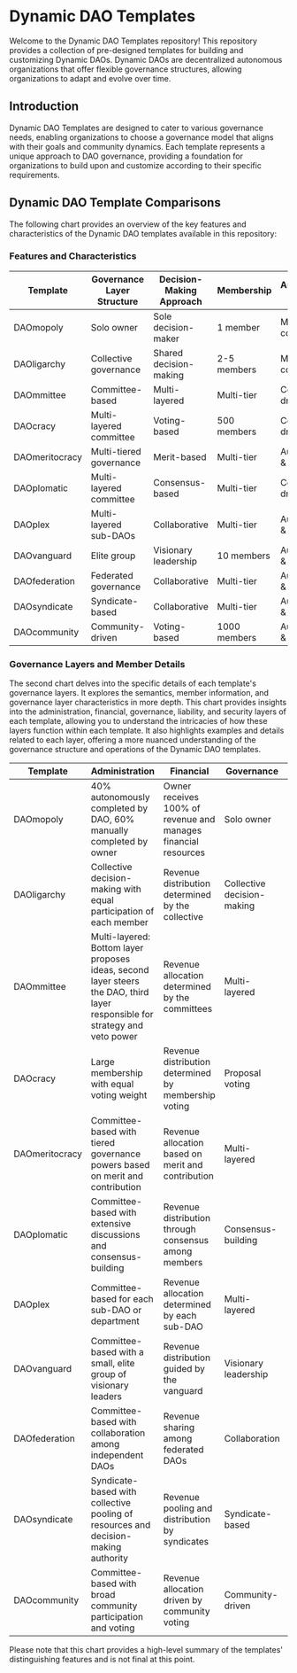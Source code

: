 # Dynamic DAO Templates

Welcome to the Dynamic DAO Templates repository! This repository provides a collection of pre-designed templates for building and customizing Dynamic DAOs. Dynamic DAOs are decentralized autonomous organizations that offer flexible governance structures, allowing organizations to adapt and evolve over time.

## Introduction

Dynamic DAO Templates are designed to cater to various governance needs, enabling organizations to choose a governance model that aligns with their goals and community dynamics. Each template represents a unique approach to DAO governance, providing a foundation for organizations to build upon and customize according to their specific requirements.

## Dynamic DAO Template Comparisons

The following chart provides an overview of the key features and characteristics of the Dynamic DAO templates available in this repository:

### Features and Characteristics

| Template      | Governance Layer Structure | Decision-Making Approach | Membership | Autonomous Actions | Financial Structure | Security Measures |
| ------------- | ------------------------- | ----------------------- | ---------- | ------------------ | ------------------- | ----------------- |
| DAOmopoly     | Solo owner                | Sole decision-maker      | 1 member   | Manual completion  | Owner-controlled    | Continuous audit  |
| DAOligarchy   | Collective governance     | Shared decision-making   | 2-5 members| Manual completion  | Collective          | Regular auditing  |
| DAOmmittee    | Committee-based           | Multi-layered            | Multi-tier | Committee-driven   | Distributed         | External auditing |
| DAOcracy      | Multi-layered committee   | Voting-based             | 500 members| Committee-driven   | Distributed         | Regular auditing  |
| DAOmeritocracy| Multi-tiered governance   | Merit-based              | Multi-tier | Autonomous & Manual| Distributed         | Continuous audit  |
| DAOplomatic   | Multi-layered committee   | Consensus-based          | Multi-tier | Committee-driven   | Distributed         | Regular auditing  |
| DAOplex       | Multi-layered sub-DAOs    | Collaborative            | Multi-tier | Autonomous & Manual| Distributed         | Continuous audit  |
| DAOvanguard   | Elite group               | Visionary leadership     | 10 members | Autonomous & Manual| Collective          | Regular auditing  |
| DAOfederation | Federated governance      | Collaborative            | Multi-tier | Autonomous & Manual| Distributed         | Continuous audit  |
| DAOsyndicate  | Syndicate-based           | Collaborative            | Multi-tier | Autonomous & Manual| Distributed         | Regular auditing  |
| DAOcommunity  | Community-driven          | Voting-based             | 1000 members| Autonomous & Manual| Distributed         | Continuous audit  |

### Governance Layers and Member Details

The second chart delves into the specific details of each template's governance layers. It explores the semantics, member information, and governance layer characteristics in more depth. This chart provides insights into the administration, financial, governance, liability, and security layers of each template, allowing you to understand the intricacies of how these layers function within each template. It also highlights examples and details related to each layer, offering a more nuanced understanding of the governance structure and operations of the Dynamic DAO templates.



| Template           | Administration                                                                         | Financial                                                | Governance              | Liability              | Security              |
| ------------------ | -------------------------------------------------------------------------------------- | -------------------------------------------------------- | ----------------------- | ---------------------- | --------------------- |
| DAOmopoly          | 40% autonomously completed by DAO, 60% manually completed by owner                      | Owner receives 100% of revenue and manages financial resources | Solo owner              | Solo owner              | Continuously audited   |
| DAOligarchy        | Collective decision-making with equal participation of each member                        | Revenue distribution determined by the collective           | Collective decision-making | Collective decision-making | Continuously audited   |
| DAOmmittee         | Multi-layered: Bottom layer proposes ideas, second layer steers the DAO, third layer responsible for strategy and veto power | Revenue allocation determined by the committees             | Multi-layered            | Multi-layered            | Continuously audited   |
| DAOcracy           | Large membership with equal voting weight                                               | Revenue distribution determined by membership voting        | Proposal voting          | Membership voting       | Continuously audited   |
| DAOmeritocracy     | Committee-based with tiered governance powers based on merit and contribution           | Revenue allocation based on merit and contribution          | Multi-layered            | Multi-layered            | Continuously audited   |
| DAOplomatic        | Committee-based with extensive discussions and consensus-building                        | Revenue distribution through consensus among members        | Consensus-building       | Committee-based         | Continuously audited   |
| DAOplex            | Committee-based for each sub-DAO or department                                           | Revenue allocation determined by each sub-DAO               | Multi-layered            | Multi-layered            | Continuously audited   |
| DAOvanguard        | Committee-based with a small, elite group of visionary leaders                            | Revenue distribution guided by the vanguard                 | Visionary leadership     | Visionary leadership     | Continuously audited   |
| DAOfederation      | Committee-based with collaboration among independent DAOs                                | Revenue sharing among federated DAOs                       | Collaboration            | Collaboration            | Continuously audited   |
| DAOsyndicate       | Syndicate-based with collective pooling of resources and decision-making authority       | Revenue pooling and distribution by syndicates             | Syndicate-based          | Syndicate-based          | Continuously audited   |
| DAOcommunity       | Committee-based with broad community participation and voting                             | Revenue allocation driven by community voting               | Community-driven         | Community-driven         | Continuously audited   |



Please note that this chart provides a high-level summary of the templates' distinguishing features and is not final at this point. 

